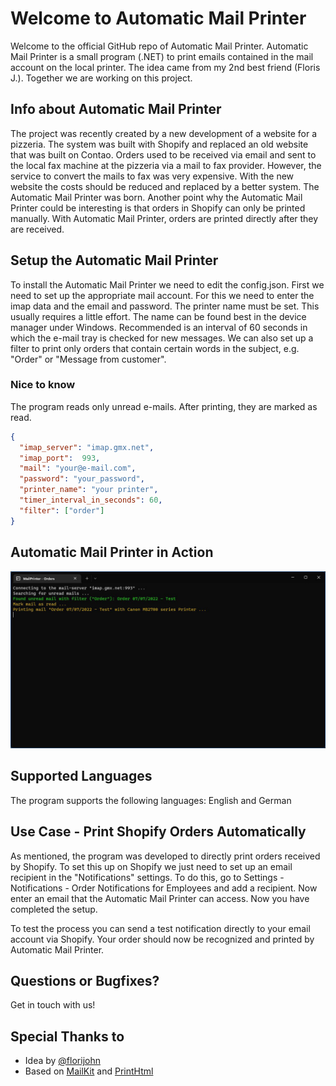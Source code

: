 # Welcome to Automatic Mail Printer
Welcome to the official GitHub repo of Automatic Mail Printer. Automatic Mail Printer is a small program (.NET) to print emails contained in the mail account on the local printer. The idea came from my 2nd best friend (Floris J.). Together we are working on this project.

## Info about Automatic Mail Printer
The project was recently created by a new development of a website for a pizzeria. The system was built with Shopify and replaced an old website that was built on Contao.
Orders used to be received via email and sent to the local fax machine at the pizzeria via a mail to fax provider. However, the service to convert the mails to fax was very expensive. With the new website the costs should be reduced and replaced by a better system. The Automatic Mail Printer was born.
Another point why the Automatic Mail Printer could be interesting is that orders in Shopify can only be printed manually. With Automatic Mail Printer, orders are printed directly after they are received.

## Setup the Automatic Mail Printer
To install the Automatic Mail Printer we need to edit the config.json. First we need to set up the appropriate mail account. For this we need to enter the imap data and the email and password. The printer name must be set. This usually requires a little effort. The name can be found best in the device manager under Windows.
Recommended is an interval of 60 seconds in which the e-mail tray is checked for new messages. We can also set up a filter to print only orders that contain certain words in the subject, e.g. "Order" or "Message from customer".

### Nice to know
The program reads only unread e-mails. After printing, they are marked as read.

```json
{
  "imap_server": "imap.gmx.net",
  "imap_port":  993,
  "mail": "your@e-mail.com",
  "password": "your_password",
  "printer_name": "your printer",
  "timer_interval_in_seconds": 60,
  "filter": ["order"]
}
```
## Automatic Mail Printer in Action

![Automatic Mail Printer](/assets/AutomaticMailPrinter-example.jpg)

## Supported Languages
The program supports the following languages: English and German

## Use Case - Print Shopify Orders Automatically
As mentioned, the program was developed to directly print orders received by Shopify. To set this up on Shopify we just need to set up an email recipient in the "Notifications" settings. To do this, go to Settings - Notifications - Order Notifications for Employees and add a recipient. Now enter an email that the Automatic Mail Printer can access. Now you have completed the setup.

To test the process you can send a test notification directly to your email account via Shopify. Your order should now be recognized and printed by Automatic Mail Printer.

## Questions or Bugfixes?
Get in touch with us!

## Special Thanks to
- Idea by [@florijohn](https://github.com/florijohn)
- Based on [MailKit](https://github.com/jstedfast/MailKit) and [PrintHtml](https://github.com/kendallb/PrintHtml)